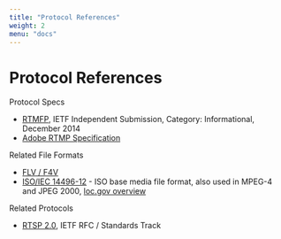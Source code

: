 ```yaml
---
title: "Protocol References"
weight: 2
menu: "docs"
---
```


<h1>Protocol References</h1>
<p>Protocol Specs</p>
<ul>
<li><a href="https://tools.ietf.org/html/rfc7425" rel="nofollow" target="_blank">RTMFP</a>, IETF Independent Submission, Category: Informational, December 2014</li>
<li><a href="https://www.adobe.com/content/dam/acom/en/devnet/rtmp/pdf/rtmp_specification_1.0.pdf" rel="nofollow" target="_blank">Adobe RTMP Specification</a></li>
</ul>
<p>Related File Formats</p>
<ul>
<li><a href="https://www.adobe.com/content/dam/acom/en/devnet/flv/video_file_format_spec_v10.pdf" rel="nofollow" target="_blank">FLV / F4V</a></li>
<li><a href="https://www.iso.org/standard/68960.html" rel="nofollow" target="_blank">ISO/IEC 14496-12</a> - ISO base media file format, also used in MPEG-4 and JPEG 2000, <a href="https://www.loc.gov/preservation/digital/formats/fdd/fdd000079.shtml" rel="nofollow" target="_blank">loc.gov overview</a></li>
</ul>
<p>Related Protocols</p>
<ul>
<li><a href="https://tools.ietf.org/html/rfc7826" rel="nofollow" target="_blank">RTSP 2.0</a>, IETF RFC / Standards Track</li>
</ul>
